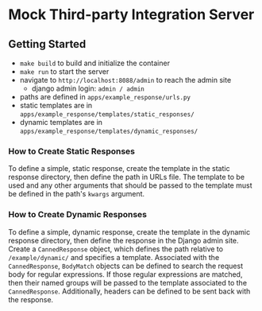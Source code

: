 # Mock Third-party Integration Server

## Getting Started

- `make build` to build and initialize the container
- `make run` to start the server
- navigate to `http://localhost:8088/admin` to reach the admin site
   - django admin login: `admin / admin`
- paths are defined in `apps/example_response/urls.py`
- static templates are in `apps/example_response/templates/static_responses/`
- dynamic templates are in `apps/example_response/templates/dynamic_responses/`


### How to Create Static Responses
To define a simple, static response, create the template in the static response
directory, then define the path in URLs file. The template to be used and any
other arguments that should be passed to the template must be defined in the
path's `kwargs` argument.


### How to Create Dynamic Responses
To define a simple, dynamic response, create the template in the dynamic response
directory, then define the response in the Django admin site. Create a `CannedResponse`
object, which defines the path relative to `/example/dynamic/` and specifies a template.
Associated with the `CannedResponse`, `BodyMatch` objects can be defined to search the 
request body for regular expressions. If those regular expressions are matched, then
their named groups will be passed to the template associated to the `CannedResponse`.
Additionally, headers can be defined to be sent back with the response.
